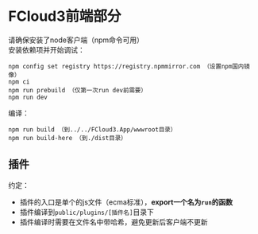 # FCloud3前端部分
请确保安装了node客户端（npm命令可用）  
安装依赖项并开始调试：
```
npm config set registry https://registry.npmmirror.com （设置npm国内镜像）
npm ci
npm run prebuild （仅第一次run dev前需要）
npm run dev
```
编译：
```
npm run build （到../../FCloud3.App/wwwroot目录）
npm run build-here （到./dist目录）
```
## 插件
约定：
- 插件的入口是单个的js文件（ecma标准），**export一个名为`run`的函数**
- 插件编译到`public/plugins/[插件名]`目录下
- 插件编译时需要在文件名中带哈希，避免更新后客户端不更新
